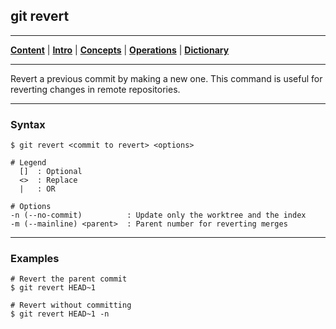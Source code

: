 ## git revert
________________________________________________________________________________
[**Content**](../../README.md) |
[**Intro**](../../01-Introduction/introduction.md) |
[**Concepts**](../../02-Concepts/concepts.md) |
[**Operations**](../../03-Operations/operations.md) |
[**Dictionary**](../../04-Appendix/dictionary.md)
________________________________________________________________________________

Revert a previous commit by making a new one. This command is useful for 
reverting changes in remote repositories.

-------------------------------------------------------------------------------
### Syntax
```
$ git revert <commit to revert> <options>

# Legend
  []  : Optional
  <>  : Replace
  |   : OR
  
# Options
-n (--no-commit)          : Update only the worktree and the index
-m (--mainline) <parent>  : Parent number for reverting merges
```

-------------------------------------------------------------------------------
### Examples
```shell
# Revert the parent commit
$ git revert HEAD~1

# Revert without committing
$ git revert HEAD~1 -n
```
